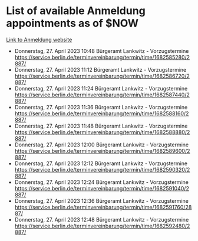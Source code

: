 # List of available Anmeldung appointments as of $NOW
[Link to Anmeldung website](https://service.berlin.de/terminvereinbarung/termin/tag.php?termin=1&anliegen[]=120686&dienstleisterlist=122210,122217,327316,122219,327312,122227,327314,122231,327346,122243,327348,122254,122252,329742,122260,329745,122262,329748,122271,327278,122273,327274,122277,327276,330436,122280,327294,122282,327290,122284,327292,122291,327270,122285,327266,122286,327264,122296,327268,150230,329760,122297,327286,122294,327284,122312,329763,122314,329775,122304,327330,122311,327334,122309,327332,317869,122281,327352,122279,329772,122283,122276,327324,122274,327326,122267,329766,122246,327318,122251,327320,122257,327322,122208,327298,122226,327300&herkunft=http%3A%2F%2Fservice.berlin.de%2Fdienstleistung%2F120686%2F)
- Donnerstag, 27. April 2023 10:48 Bürgeramt Lankwitz - Vorzugstermine https://service.berlin.de/terminvereinbarung/termin/time/1682585280/2887/
- Donnerstag, 27. April 2023 11:12 Bürgeramt Lankwitz - Vorzugstermine https://service.berlin.de/terminvereinbarung/termin/time/1682586720/2887/
- Donnerstag, 27. April 2023 11:24 Bürgeramt Lankwitz - Vorzugstermine https://service.berlin.de/terminvereinbarung/termin/time/1682587440/2887/
- Donnerstag, 27. April 2023 11:36 Bürgeramt Lankwitz - Vorzugstermine https://service.berlin.de/terminvereinbarung/termin/time/1682588160/2887/
- Donnerstag, 27. April 2023 11:48 Bürgeramt Lankwitz - Vorzugstermine https://service.berlin.de/terminvereinbarung/termin/time/1682588880/2887/
- Donnerstag, 27. April 2023 12:00 Bürgeramt Lankwitz - Vorzugstermine https://service.berlin.de/terminvereinbarung/termin/time/1682589600/2887/
- Donnerstag, 27. April 2023 12:12 Bürgeramt Lankwitz - Vorzugstermine https://service.berlin.de/terminvereinbarung/termin/time/1682590320/2887/
- Donnerstag, 27. April 2023 12:24 Bürgeramt Lankwitz - Vorzugstermine https://service.berlin.de/terminvereinbarung/termin/time/1682591040/2887/
- Donnerstag, 27. April 2023 12:36 Bürgeramt Lankwitz - Vorzugstermine https://service.berlin.de/terminvereinbarung/termin/time/1682591760/2887/
- Donnerstag, 27. April 2023 12:48 Bürgeramt Lankwitz - Vorzugstermine https://service.berlin.de/terminvereinbarung/termin/time/1682592480/2887/
